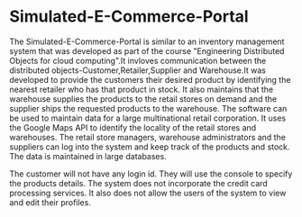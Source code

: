 # Simulated-E-Commerce-Portal
The Simulated-E-Commerce-Portal is similar to an inventory management system that was developed as part of the course "Engineering Distributed Objects for cloud computing".It invloves communication between the distributed objects-Customer,Retailer,Supplier and Warehouse.It was developed to provide the customers their desired product by identifying the nearest retailer who has that product in stock. It also maintains that the warehouse supplies the products to the retail stores on demand and the supplier ships the requested products to the warehouse. The software can be used to maintain data for a large multinational retail corporation. It uses the Google Maps API to identify the locality of the retail stores and warehouses. The retail store managers, warehouse administrators and the suppliers can log into the system and keep track of the products and stock. The data is maintained in large databases.

The customer will not have any login id. They will use the console to specify the products details. The system does not incorporate the credit card processing services. It also does not allow the users of the system to view and edit their profiles. 
